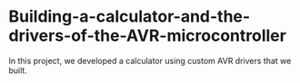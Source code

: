 # Building-a-calculator-and-the-drivers-of-the-AVR-microcontroller
In this project, we developed a calculator using custom AVR drivers that we built.
